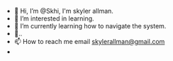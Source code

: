 - 👋 Hi, I’m @Skhi, I'm skyler allman.
- 👀 I’m interested in learning.
- 🌱 I’m currently learning how to navigate the system.
- 💞️..
- 📫 How to reach me email skylerallman@gmail.com
- 



<!---
Skylerallman/Skylerallman is a ✨ special ✨ repository because its `README.md` (this file) appears on your GitHub profile.
You 
